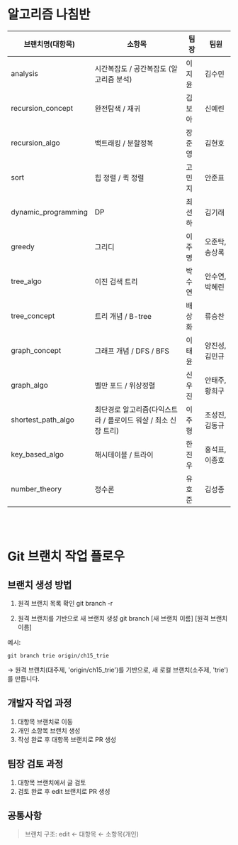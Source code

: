 # 알고리즘 나침반


| 브랜치명(대항목) | 소항목 | 팀장 | 팀원 |
|--------|--------|--------|--------|
| analysis   |  시간복잡도 / 공간복잡도 (알고리즘 분석) | 이지윤 | 김수민|
| recursion_concept  | 완전탐색 / 재귀 | 김보아 | 신예린 |
| recursion_algo |  백트래킹 / 분할정복 | 장준영  | 김현호 |
| sort  | 힙 정렬 / 퀵 정렬  |고민지 | 안준표|
| dynamic_programming |  DP   |최선하   | 김기래 |
|  greedy  | 그리디 |이주명 | 오준탁, 송상록|
| tree_algo |  이진 검색 트리  |박수연 | 안수연, 박혜린 |
| tree_concept   |  트리 개념 / B-tree    |배상화   | 류승찬 |
| graph_concept  | 그래프 개념 / DFS / BFS|이태윤 | 양진성, 김민규 |
| graph_algo  | 벨만 포드 / 위상정렬 | 신우진 |안태주, 황희구|
| shortest_path_algo  | 최단경로 알고리즘(다익스트라 / 플로이드 워샬 / 최소 신장 트리)  |이주형   | 조성진, 김동규 |
| key_based_algo  | 해시테이블 / 트라이    | 한진우   | 홍석표, 이종호|
| number_theory  | 정수론 |유호준   | 김성종|

<br>
<br>

# Git 브랜치 작업 플로우
## 브랜치 생성 방법
1. 원격 브랜치 목록 확인
git branch -r

2. 원격 브랜치를 기반으로 새 브랜치 생성
git branch [새 브랜치 이름] [원격 브랜치 이름]

예시:
```
git branch trie origin/ch15_trie
```
→ 원격 브랜치(대주제, 'origin/ch15_trie')를 기반으로, 새 로컬 브랜치(소주제, 'trie')를 만듭니다.

## 개발자 작업 과정
1. 대항목 브랜치로 이동
2. 개인 소항목 브랜치 생성
2. 작성 완료 후 대항목 브랜치로 PR 생성

## 팀장 검토 과정
1. 대항목 브랜치에서 글 검토
2. 검토 완료 후 edit 브랜치로 PR 생성


## 공통사항
> 브랜치 구조: edit ← 대항목 ← 소항목(개인)

